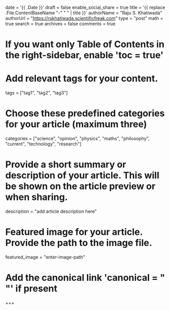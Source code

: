 date = '{{ .Date }}'
draft = false
enable_social_share = true
title = '{{ replace .File.ContentBaseName "-" " " | title }}'
authorName = "Raju S. Khatiwada"
authorUrl = "https://rskhatiwada.scientificfreak.com"
type = "post"
math = true
search = true
archives = false
comments = true
# If you want only Table of Contents in the right-sidebar, enable 'toc = true'

# Add relevant tags for your content.
tags = ["tag1", "tag2", "tag3"]

# Choose these predefined categories for your article (maximum three)
categories = ["science", "opinion", "physics", "maths", "philosophy", "current", "technology", "research"]

# Provide a short summary or description of your article. This will be shown on the article preview or when sharing.
description = "add article description here"

# Featured image for your article. Provide the path to the image file.
featured_image = "enter-image-path"

# Add the canonical link 'canonical = "  "' if present
+++
<!-- This is a comment. Paste your article below this. -->

